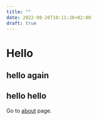 ```yaml
---
title: ""
date: 2022-08-26T10:11:26+02:00
draft: true
---
```


# Hello

## hello again

## hello hello

Go to [about](/about) page.
